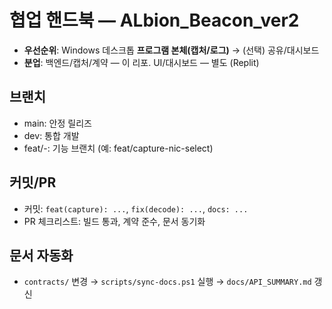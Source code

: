 # 협업 핸드북 — ALbion_Beacon_ver2

- **우선순위**: Windows 데스크톱 **프로그램 본체(캡처/로그)** → (선택) 공유/대시보드
- **분업**: 백엔드/캡처/계약 — 이 리포. UI/대시보드 — 별도 (Replit)

## 브랜치
- main: 안정 릴리즈
- dev: 통합 개발
- feat/<area>-<slug>: 기능 브랜치 (예: feat/capture-nic-select)

## 커밋/PR
- 커밋: `feat(capture): ...`, `fix(decode): ...`, `docs: ...`
- PR 체크리스트: 빌드 통과, 계약 준수, 문서 동기화

## 문서 자동화
- `contracts/` 변경 → `scripts/sync-docs.ps1` 실행 → `docs/API_SUMMARY.md` 갱신
